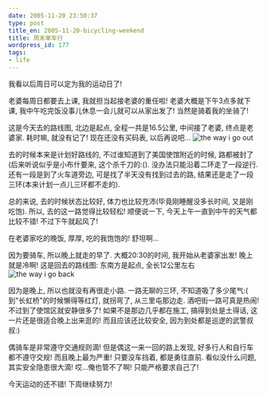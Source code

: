 ```yaml
---
date: 2005-11-20 23:50:37
type: post
title_en: 2005-11-20-bicycling-weekend
title: 周末单车行
wordpress_id: 177
tags:
- life
---
```


我看以后周日可以定为我的运动日了!

老婆每周日都要去上课, 我就担当起接老婆的重任啦! 老婆大概是下午3点多就下课, 我中午吃完饭没事儿休息一会儿就可以从家出发了! 当然是骑着我的坐骑了!

这是今天去的路线图, 北边是起点, 全程一共是16.5公里, 中间接了老婆, 终点是老婆家. 耗时嘛, 就没有记了! 现在还没有买码表, 以后再说吧...
![the way i go out](/wp-content/go.gif)

去的时候本来是计划好路线的, 不过谁知道到了美国使馆附近的时候, 路都被封了(后来听说似乎是小布什要来, 这个杀千刀的:(). 没办法只能沿着二环走了一段逆行. 还有一段是到了火车道旁边, 可是找了半天没有找到过去的路, 结果还是走了一段三环(本来计划一点儿三环都不走的).

总的来说, 去的时候状态比较好, 体力也比较充沛(毕竟刚睡醒没多长时间, 又是刚吃饱). 所以, 去的这一路觉得比较轻松! 顺便说一下, 今天上午一直到中午的天气都比较不错! 不过下午就起风了!

在老婆家吃的晚饭, 厚厚, 吃的我饱饱的! 舒坦啊...

因为要骑车, 所以晚上就走的早了. 大概20:30的时间, 我开始从老婆家出发! 晚上就是冷啊! 这是回去的路线图: 东南方是起点, 全长12公里左右
![the way i go back](/wp-content/back.gif)

因为是晚上, 所以也就没有再很走小路. 一路无聊的三环, 不知道吸了多少尾气:( 到"长虹桥"的时候懒得等红灯, 就拐弯了, 从三里屯那边走. 酒吧街一路可真是热闹! 不过到了使馆区就安静很多了! 如果不是那边几乎都在施工, 搞得到处是土得话, 这一片还是很适合晚上出来逛的! 而且应该还比较安全, 因为到处都是巡逻的武警叔叔:)

偶骑车是非常遵守交通规则滴! 但是偶这一来一回的路上发现, 好多行人和自行车都不遵守交规! 而且晚上最为严重! 只要没车挡着, 都是勇往直前. 看似没什么问题, 其实安全隐患很大滴! 哎...俺也管不了啊! 只能严格要求自己了!

今天运动的还不错! 下周继续努力!
